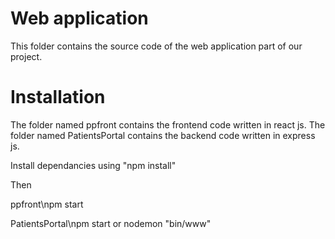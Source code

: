 # Web application
This folder contains the source code of the web application part of our project. 
# Installation
The folder named ppfront contains the frontend code written in react js.
The folder named PatientsPortal contains the backend code written in express js. 

Install dependancies using "npm install"

Then

ppfront\npm start

PatientsPortal\npm start or nodemon "bin/www"
